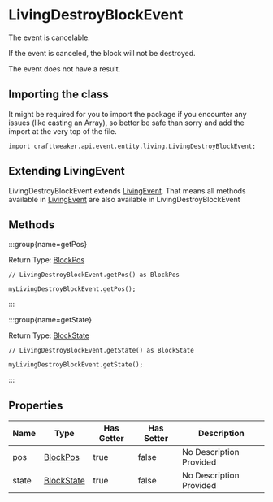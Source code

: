 # LivingDestroyBlockEvent



The event is cancelable.

If the event is canceled, the block will not be destroyed.

The event does not have a result.



## Importing the class

It might be required for you to import the package if you encounter any issues (like casting an Array), so better be safe than sorry and add the import at the very top of the file.
```zenscript
import crafttweaker.api.event.entity.living.LivingDestroyBlockEvent;
```


## Extending LivingEvent

LivingDestroyBlockEvent extends [LivingEvent](/vanilla/api/event/entity/LivingEvent). That means all methods available in [LivingEvent](/vanilla/api/event/entity/LivingEvent) are also available in LivingDestroyBlockEvent

## Methods

:::group{name=getPos}

Return Type: [BlockPos](/vanilla/api/util/math/BlockPos)

```zenscript
// LivingDestroyBlockEvent.getPos() as BlockPos

myLivingDestroyBlockEvent.getPos();
```

:::

:::group{name=getState}

Return Type: [BlockState](/vanilla/api/block/BlockState)

```zenscript
// LivingDestroyBlockEvent.getState() as BlockState

myLivingDestroyBlockEvent.getState();
```

:::


## Properties

| Name | Type | Has Getter | Has Setter | Description |
|------|------|------------|------------|-------------|
| pos | [BlockPos](/vanilla/api/util/math/BlockPos) | true | false | No Description Provided |
| state | [BlockState](/vanilla/api/block/BlockState) | true | false | No Description Provided |

